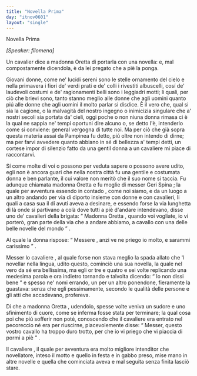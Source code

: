 ```yaml
---
title: "Novella Prima"
day: "itnov0601"
layout: "single"
---
```

<html>
 <head>
 </head>
 <body>
  <div id="nov0601" type="novella" who="filomena">
   <head>
    Novella Prima
   </head>
   <p>
    <i>
     [Speaker: filomena]
    </i>
   </p>
   <argument>
    <p>
     <milestone id="p06010001"/>
     Un
     <name persref="cavaliere-0601" type="person">
      cavalier
     </name>
     dice a
     <name persref="oretta" type="person">
      madonna Oretta
     </name>
     di portarla con una novella: e, mal compostamente dicendola, &egrave; da lei pregato che a pi&egrave; la ponga.
    </p>
   </argument>
   <div3 type="commentary" who="filomena">
    <p>
     <milestone id="p06010002"/>
     Giovani donne, come ne' lucidi sereni sono le stelle ornamento del cielo e nella primavera i fiori de' verdi prati e de' colli i rivestiti albuscelli, cos&iacute; de' laudevoli costumi e de' ragionamenti belli sono i leggiadri motti; li quali, per ci&ograve; che brievi sono, tanto stanno meglio alle donne che agli uomini quanto pi&uacute; alle donne che agli uomini il molto parlar si disdice.
     <milestone id="p06010003"/>
     &Egrave; il vero che, qual si sia la cagione, o la malvagit&agrave; del nostro ingegno o inimicizia singulare che a' nostri secoli sia portata da' cieli, oggi poche o non niuna donna rimasa ci &egrave; la qual ne sappia ne' tempi oportuni dire alcuno o, se detto l'&egrave;, intenderlo come si conviene: general vergogna di tutte noi.
     <milestone id="p06010004"/>
     Ma per ci&ograve; che gi&agrave; sopra questa materia assai da
     <name persref="pampinea" type="person">
      Pampinea
     </name>
     fu detto, pi&uacute; oltre non intendo di dirne; ma per farvi avvedere quanto abbiano in s&eacute; di bellezza a' tempi detti, un cortese impor di silenzio fatto da una
     <name persref="oretta" type="person">
      gentil donna
     </name>
     a un
     <name persref="cavaliere-0601" type="person">
      cavaliere
     </name>
     mi piace di raccontarvi.
    </p>
   </div3>
   <p>
    <milestone id="p06010005"/>
    S&iacute; come molte di voi o possono per veduta sapere o possono avere udito, egli non &egrave; ancora guari che nella
    <name placeref="firenze" type="place">
     nostra citt&agrave;
    </name>
    fu una gentile e costumata donna e ben parlante, il cui valore non merit&ograve; che il suo nome si taccia.
    <milestone id="p06010006"/>
    Fu adunque chiamata
    <name persref="oretta" type="person">
     madonna Oretta
    </name>
    e fu moglie di messer
    <name persref="gerispina" type="person">
     Geri Spina
    </name>
    ; la quale per avventura essendo in
    <name placeref="contado-0601" type="place">
     contado
    </name>
    , come noi siamo, e da un luogo a un altro andando per via di diporto insieme con donne e con cavalieri, li quali a casa sua il d&iacute; avuti aveva a desinare, e essendo forse la via lunghetta di l&agrave; onde si partivano a col&agrave; dove tutti a pi&egrave; d'andare intendevano, disse uno de' cavalieri della brigata:
    <milestone id="p06010007"/>
    <q direct="unspecified" who="cavaliere-0601">
     <name persref="oretta" type="person">
      Madonna Oretta
     </name>
     , quando voi vogliate, io vi porter&ograve;, gran parte della via che a andare abbiamo, a cavallo con una delle belle novelle del mondo
    </q>
    .
   </p>
   <p>
    <milestone id="p06010008"/>
    Al quale
    <name persref="oretta" type="person">
     la donna
    </name>
    rispose:
    <q direct="unspecified" who="oretta">
     <name persref="cavaliere-0601" type="person">
      Messere
     </name>
     , anzi ve ne priego io molto, e sarammi carissimo
    </q>
    .
   </p>
   <p>
    <milestone id="p06010009"/>
    Messer lo
    <name persref="cavaliere-0601" type="person">
     cavaliere
    </name>
    , al quale forse non stava meglio la spada allato che 'l novellar nella lingua, udito questo, cominci&ograve; una sua novella, la quale nel vero da s&eacute; era bellissima, ma egli or tre e quatro e sei volte replicando una medesima parola e ora indietro tornando e talvolta dicendo:
    <q direct="unspecified" who="cavaliere-0601">
     Io non dissi bene
    </q>
    e spesso ne' nomi errando, un per un altro ponendone, fieramente la guastava: senza che egli pessimamente, secondo le qualit&agrave; delle persone e gli atti che accadevano, profereva.
   </p>
   <p>
    <milestone id="p06010010"/>
    Di che a madonna
    <name persref="oretta" type="person">
     Oretta
    </name>
    , udendolo, spesse volte veniva un sudore e uno sfinimento di cuore, come se inferma fosse stata per terminare; la qual cosa poi che pi&uacute; sofferir non pot&eacute;, conoscendo che il
    <name persref="cavaliere-0601" type="person">
     cavaliere
    </name>
    era entrato nel pecoreccio n&eacute; era per riuscirne, piacevolemente disse:
    <milestone id="p06010011"/>
    <q direct="unspecified" who="oretta">
     Messer, questo vostro cavallo ha troppo duro trotto, per che io vi priego che vi piaccia di pormi a pi&egrave;
    </q>
    .
   </p>
   <p>
    <milestone id="p06010012"/>
    Il
    <name persref="cavaliere-0601" type="person">
     cavaliere
    </name>
    , il quale per avventura era molto migliore intenditor che novellatore, inteso il motto e quello in festa e in gabbo preso, mise mano in altre novelle e quella che cominciata aveva e mal seguita senza finita lasci&ograve; stare.
   </p>
  </div>
 </body>
</html>